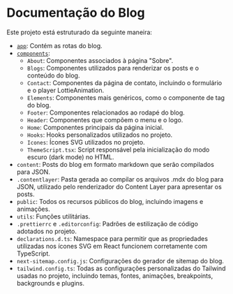 # Documentação do Blog

Este projeto está estruturado da seguinte maneira:

- [`app`](https://github.com/darkmoonsk/blog/blob/main/docs/app.md): Contém as rotas do blog.
- [`components`](https://github.com/darkmoonsk/blog/blob/main/docs/components.md):
    - `About`: Componentes associados à página "Sobre".
    - `Blogs`: Componentes utilizados para renderizar os posts e o conteúdo do blog.
    - `Contact`: Componentes da página de contato, incluindo o formulário e o player LottieAnimation.
    - `Elements`: Componentes mais genéricos, como o componente de tag do blog.
    - `Footer`: Componentes relacionados ao rodapé do blog.
    - `Header`: Componentes que compõem o menu e o logo.
    - `Home`: Componentes principais da página inicial.
    - `Hooks`: Hooks personalizados utilizados no projeto.
    - `Icones`: Ícones SVG utilizados no projeto.
    - `ThemeScript.tsx`: Script responsável pela inicialização do modo escuro (dark mode) no HTML.
- `content`: Posts do blog em formato markdown que serão compilados para JSON.
- `.contentlayer`: Pasta gerada ao compilar os arquivos .mdx do blog para JSON, utilizado pelo renderizador do Content Layer para apresentar os posts.
- `public`: Todos os recursos públicos do blog, incluindo imagens e animações.
- `utils`: Funções utilitárias.
- `.prettierrc` e `.editorconfig`: Padrões de estilização de código adotados no projeto.
- `declarations.d.ts`: Namespace para permitir que as propriedades utilizadas nos ícones SVG em React funcionem corretamente com TypeScript.
- `next-sitemap.config.js`: Configurações do gerador de sitemap do blog.
- `tailwind.config.ts`: Todas as configurações personalizadas do Tailwind usadas no projeto, incluindo temas, fontes, animações, breakpoints, backgrounds e plugins.
